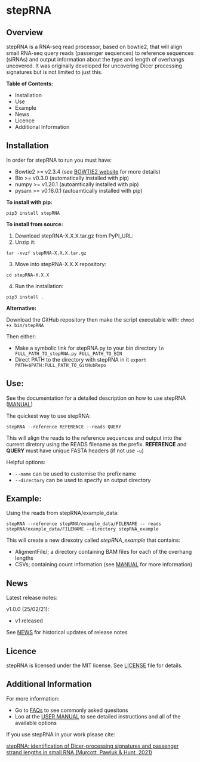 # stepRNA

## Overview

stepRNA is a RNA-seq read processor, based on bowtie2, that will align small RNA-seq query reads (passenger sequences) to reference sequences (siRNAs) and output information about the type and length of overhangs uncovered. It was originally developed for uncovering Dicer processing signatures but is not limited to just this.

**Table of Contents:**
- Installation
- Use
- Example
- News
- Licence
- Additional Information

## Installation

In order for stepRNA to run you must have:
- Bowtie2 >= v2.3.4 (see [BOWTIE2 website](http://bowtie-bio.sourceforge.net/bowtie2/index.shtml) for more details)
- Bio >= v0.3.0 (automatically installed with pip)
- numpy >= v1.20.1 (autoamtically installed with pip)
- pysam >= v0.16.0.1 (autoamtically installed with pip)

**To install with pip:**

```pip3 install stepRNA```

**To install from source:**

1) Download stepRNA-X.X.X.tar.gz from PyPI_URL:
2) Unzip it:

```tar -xvzf stepRNA-X.X.X.tar.gz```

3) Move into stepRNA-X.X.X repository:

```cd stepRNA-X.X.X```

4) Run the installation:

```pip3 install .```


**Alternative:**

Download the GitHub repository then make the script executable with:
```chmod +x bin/stepRNA```

Then either:
- Make a symbolic link for stepRNA.py to your bin directory
```ln FULL_PATH_TO_stepRNA.py FULL_PATH_TO_BIN```
- Direct PATH to the directory with stepRNA in it
```export PATH=$PATH:FULL_PATH_TO_GitHubRepo```

## Use:

See the documentation for a detailed description on how to use stepRNA ([MANUAL](URL_LINK))

The quickest way to use stepRNA:

```stepRNA --reference REFERENCE --reads QUERY```
 
This will align the reads to the reference sequences and output into the current diretory using the READS filename as the prefix. **REFERENCE** and **QUERY** must have unique FASTA headers (if not use ```-u```)

Helpful options:
- ```--name``` can be used to customise the prefix name
- ```--directory``` can be used to specify an output directory

## Example:

Using the reads from stepRNA/example_data:

```stepRNA --reference stepRNA/example_data/FILENAME -- reads stepRNA/example_data/FILENAME --directory stepRNA_example```

This will create a new direxotry called *stepRNA_example* that contains:
- AligmentFile/; a directory containing BAM files for each of the overhang lengths
- CSVs; containing count information (see [MANUAL](URL_LINK) for more information)

## News

Latest release notes:

v1.0.0 (25/02/21):
- v1 released

See [NEWS](URL_LINK) for historical updates of release notes

## Licence

stepRNA is licensed under the MIT license.  See [LICENSE](URL_LINK) file for details.

## Additional Information

For more information:
- Go to [FAQs](URL_LINK) to see commonly asked quesitons
- Loo at the [USER MANUAL](URL_LINK) to see detailed instructions and all of the available options

If you use stepRNA in your work please cite:

[stepRNA: identification of Dicer-processing signatures and passenger strand lengths in small RNA (Murcott, Pawluk & Hunt, 2021)](URL_LINK)
